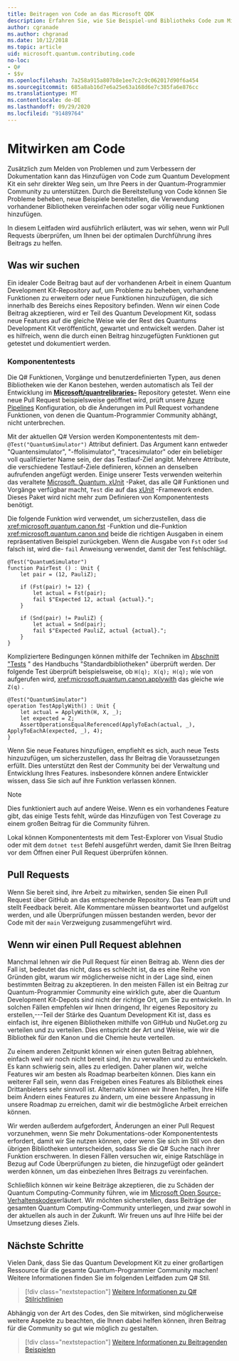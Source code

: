 ```yaml
---
title: Beitragen von Code an das Microsoft QDK
description: Erfahren Sie, wie Sie Beispiel-und Bibliotheks Code zum Microsoft Quantum Development Kit (QDK) beitragen.
author: cgranade
ms.author: chgranad
ms.date: 10/12/2018
ms.topic: article
uid: microsoft.quantum.contributing.code
no-loc:
- Q#
- $$v
ms.openlocfilehash: 7a258a915a807b8e1ee7c2c9c062017d90f6a454
ms.sourcegitcommit: 685a8ab16d7e6a25e63a168d6e7c385fa6e876cc
ms.translationtype: MT
ms.contentlocale: de-DE
ms.lasthandoff: 09/29/2020
ms.locfileid: "91489764"
---
```

# <a name="contributing-code"></a>Mitwirken am Code

Zusätzlich zum Melden von Problemen und zum Verbessern der Dokumentation kann das Hinzufügen von Code zum Quantum Development Kit ein sehr direkter Weg sein, um Ihre Peers in der Quantum-Programmier Community zu unterstützen.
Durch die Bereitstellung von Code können Sie Probleme beheben, neue Beispiele bereitstellen, die Verwendung vorhandener Bibliotheken vereinfachen oder sogar völlig neue Funktionen hinzufügen.

In diesem Leitfaden wird ausführlich erläutert, was wir sehen, wenn wir Pull Requests überprüfen, um Ihnen bei der optimalen Durchführung ihres Beitrags zu helfen.

## <a name="what-we-look-for"></a>Was wir suchen

Ein idealer Code Beitrag baut auf der vorhandenen Arbeit in einem Quantum Development Kit-Repository auf, um Probleme zu beheben, vorhandene Funktionen zu erweitern oder neue Funktionen hinzuzufügen, die sich innerhalb des Bereichs eines Repository befinden.
Wenn wir einen Code Beitrag akzeptieren, wird er Teil des Quantum Development Kit, sodass neue Features auf die gleiche Weise wie der Rest des Quantums Development Kit veröffentlicht, gewartet und entwickelt werden.
Daher ist es hilfreich, wenn die durch einen Beitrag hinzugefügten Funktionen gut getestet und dokumentiert werden.

### <a name="unit-tests"></a>Komponententests

Die Q# Funktionen, Vorgänge und benutzerdefinierten Typen, aus denen Bibliotheken wie der Kanon bestehen, werden automatisch als Teil der Entwicklung im [**Microsoft/quantrelibraries-**](https://github.com/Microsoft/QuantumLibraries/) Repository getestet.
Wenn eine neue Pull Request beispielsweise geöffnet wird, prüft unsere [Azure Pipelines](https://azure.microsoft.com/services/devops/pipelines/) Konfiguration, ob die Änderungen im Pull Request vorhandene Funktionen, von denen die Quantum-Programmier Community abhängt, nicht unterbrechen.

Mit der aktuellen Q# Version werden Komponententests mit dem- `@Test("QuantumSimulator")` Attribut definiert. Das Argument kann entweder "Quantensimulator", "-ffolisimulator", "tracesimulator" oder ein beliebiger voll qualifizierter Name sein, der das Testlauf-Ziel angibt. Mehrere Attribute, die verschiedene Testlauf-Ziele definieren, können an denselben aufrufenden angefügt werden. Einige unserer Tests verwenden weiterhin das veraltete [Microsoft. Quantum. xUnit](https://www.nuget.org/packages/Microsoft.Quantum.Xunit/) -Paket, das alle Q# Funktionen und Vorgänge verfügbar macht, `Test` die auf das [xUnit](https://xunit.github.io/) -Framework enden. Dieses Paket wird nicht mehr zum Definieren von Komponententests benötigt. 

Die folgende Funktion wird verwendet, um sicherzustellen, dass die <xref:microsoft.quantum.canon.fst> -Funktion und die-Funktion <xref:microsoft.quantum.canon.snd> beide die richtigen Ausgaben in einem repräsentativen Beispiel zurückgeben.
Wenn die Ausgabe von `Fst` oder `Snd` falsch ist, wird die- `fail` Anweisung verwendet, damit der Test fehlschlägt.

```qsharp
@Test("QuantumSimulator")
function PairTest () : Unit {
    let pair = (12, PauliZ);

    if (Fst(pair) != 12) {
        let actual = Fst(pair);
        fail $"Expected 12, actual {actual}.";
    }

    if (Snd(pair) != PauliZ) {
        let actual = Snd(pair);
        fail $"Expected PauliZ, actual {actual}.";
    }
}
```

Kompliziertere Bedingungen können mithilfe der Techniken im [Abschnitt "Tests](xref:microsoft.quantum.libraries.diagnostics) " des Handbuchs "Standardbibliotheken" überprüft werden.
Der folgende Test überprüft beispielsweise, ob `H(q); X(q); H(q);` wie von aufgerufen wird, <xref:microsoft.quantum.canon.applywith> das gleiche wie `Z(q)` .

```Q#
@Test("QuantumSimulator")
operation TestApplyWith() : Unit {
    let actual = ApplyWith(H, X, _);
    let expected = Z;
    AssertOperationsEqualReferenced(ApplyToEach(actual, _), ApplyToEachA(expected, _), 4);
}
```

Wenn Sie neue Features hinzufügen, empfiehlt es sich, auch neue Tests hinzuzufügen, um sicherzustellen, dass Ihr Beitrag die Voraussetzungen erfüllt.
Dies unterstützt den Rest der Community bei der Verwaltung und Entwicklung Ihres Features. insbesondere können andere Entwickler wissen, dass Sie sich auf ihre Funktion verlassen können.

> [!NOTE]
> Dies funktioniert auch auf andere Weise.
> Wenn es ein vorhandenes Feature gibt, das einige Tests fehlt, würde das Hinzufügen von Test Coverage zu einem großen Beitrag für die Community führen.

Lokal können Komponententests mit dem Test-Explorer von Visual Studio oder mit dem `dotnet test` Befehl ausgeführt werden, damit Sie Ihren Beitrag vor dem Öffnen einer Pull Request überprüfen können.

<!-- TODO:
### Comments and Documentation ###

### Citations and References ### -->

## <a name="pull-requests"></a>Pull Requests

Wenn Sie bereit sind, ihre Arbeit zu mitwirken, senden Sie einen Pull Request über GitHub an das entsprechende Repository.
Das Team prüft und stellt Feedback bereit. Alle Kommentare müssen beantwortet und aufgelöst werden, und alle Überprüfungen müssen bestanden werden, bevor der Code mit der `main` Verzweigung zusammengeführt wird.

## <a name="when-well-reject-a-pull-request"></a>Wenn wir einen Pull Request ablehnen

Manchmal lehnen wir die Pull Request für einen Beitrag ab.
Wenn dies der Fall ist, bedeutet das nicht, dass es schlecht ist, da es eine Reihe von Gründen gibt, warum wir möglicherweise nicht in der Lage sind, einen bestimmten Beitrag zu akzeptieren.
In den meisten Fällen ist ein Beitrag zur Quantum-Programmier Community eine wirklich gute, aber die Quantum Development Kit-Depots sind nicht der richtige Ort, um Sie zu entwickeln.
In solchen Fällen empfehlen wir Ihnen dringend, Ihr eigenes Repository zu erstellen,---Teil der Stärke des Quantum Development Kit ist, dass es einfach ist, ihre eigenen Bibliotheken mithilfe von GitHub und NuGet.org zu verteilen und zu verteilen. Dies entspricht der Art und Weise, wie wir die Bibliothek für den Kanon und die Chemie heute verteilen.

Zu einem anderen Zeitpunkt können wir einen guten Beitrag ablehnen, einfach weil wir noch nicht bereit sind, ihn zu verwalten und zu entwickeln.
Es kann schwierig sein, alles zu erledigen. Daher planen wir, welche Features wir am besten als Roadmap bearbeiten können.
Dies kann ein weiterer Fall sein, wenn das Freigeben eines Features als Bibliothek eines Drittanbieters sehr sinnvoll ist.
Alternativ können wir Ihnen helfen, Ihre Hilfe beim Ändern eines Features zu ändern, um eine bessere Anpassung in unsere Roadmap zu erreichen, damit wir die bestmögliche Arbeit erreichen können.

Wir werden außerdem aufgefordert, Änderungen an einer Pull Request vorzunehmen, wenn Sie mehr Dokumentations-oder Komponententests erfordert, damit wir Sie nutzen können, oder wenn Sie sich im Stil von den übrigen Bibliotheken unterscheiden, sodass Sie die Q# Suche nach ihrer Funktion erschweren.
In diesen Fällen versuchen wir, einige Ratschläge in Bezug auf Code Überprüfungen zu bieten, die hinzugefügt oder geändert werden können, um das einbeziehen Ihres Beitrags zu vereinfachen.

Schließlich können wir keine Beiträge akzeptieren, die zu Schäden der Quantum Computing-Community führen, wie im [Microsoft Open Source-Verhaltenskodex](https://opensource.microsoft.com/codeofconduct/)erläutert.
Wir möchten sicherstellen, dass Beiträge der gesamten Quantum Computing-Community unterliegen, und zwar sowohl in der aktuellen als auch in der Zukunft.
Wir freuen uns auf Ihre Hilfe bei der Umsetzung dieses Ziels.

## <a name="next-steps"></a>Nächste Schritte

Vielen Dank, dass Sie das Quantum Development Kit zu einer großartigen Ressource für die gesamte Quantum-Programmier Community machen!
Weitere Informationen finden Sie im folgenden Leitfaden zum Q# Stil.

> [!div class="nextstepaction"]
> [Weitere Informationen zu Q# Stilrichtlinien](xref:microsoft.quantum.contributing.style)

Abhängig von der Art des Codes, den Sie mitwirken, sind möglicherweise weitere Aspekte zu beachten, die Ihnen dabei helfen können, ihren Beitrag für die Community so gut wie möglich zu gestalten.

> [!div class="nextstepaction"]
> [Weitere Informationen zu Beitragenden Beispielen](xref:microsoft.quantum.contributing.samples)
